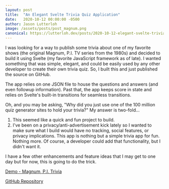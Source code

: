 ```yaml
---
layout: post
title:  "An Elegant Svelte Trivia Quiz Application"
date:   2020-10-12 00:00:00 -0500
author: Jason Lutterloh
image: /assets/posts/post_magnum.png
canonical: https://lutterloh.dev/posts/2020-10-12-elegant-svelte-trivia-app/
---
```


I was looking for a way to publish some trivia about one of my favorite shows (the original Magnum, P.I. TV series from the 1980s) and decided to build it using Svelte (my favorite JavaScript framework as of late). I wanted something that was simple, elegant, and could be easily used by any other developer to create their own trivia quiz. So, I built this and just published the source on GitHub.

The app relies on one JSON file to house the questions and answers (and even followup information). Past that, the app keeps score in state and relies on Svelte's built-in transitions for seamless transitions.

Oh, and you may be asking, "Why did you just use one of the 100 million quiz generator sites to hold your trivia?" My answer is two-fold...

1. This seemed like a quick and fun project to build.
2. I've been on a privacy/anti-advertisement kick lately so I wanted to make sure what I build would have no tracking, social features, or privacy implications. This app is nothing but a simple trivia app for fun. Nothing more. Of course, a developer could add that functionality, but I didn't want it.

I have a few other enhancements and feature ideas that I may get to one day but for now, this is going to do the trick.

 [Demo - Magnum, P.I. Trivia](https://trivia.lutterloh.dev/)

 [GitHub Repository](https://github.com/jasonlutterloh/trivia-app)

